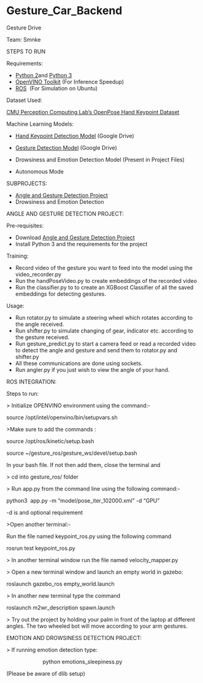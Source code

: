 # Gesture_Car_Backend
<span class="c25">Gesture Drive</span>

<span class="c18">Team: Smnke</span>

<span class="c11 c20"></span>

<span class="c23">STEPS TO RUN</span>

<span class="c11 c20"></span>

<span class="c22">Requirements:</span>

*   <span class="c12">[Python 2](https://www.google.com/url?q=https://www.python.org/downloads/release/python-272/&sa=D&ust=1578845012132000)</span><span class="c10">and</span> <span class="c12">[Python 3](https://www.google.com/url?q=https://www.python.org/downloads/release/python-381/&sa=D&ust=1578845012133000)</span><span class="c11 c10"> </span>
*   <span class="c12">[OpenVINO Toolkit](https://www.google.com/url?q=https://docs.openvinotoolkit.org/latest/_docs_install_guides_installing_openvino_windows.html%23Install-Core-Components&sa=D&ust=1578845012133000)</span><span class="c11 c10"> (For Inference Speedup)</span>
*   <span class="c12">[ROS](https://www.google.com/url?q=https://www.ros.org/install/&sa=D&ust=1578845012133000)</span><span class="c11 c10">  (For Simulation on Ubuntu)</span>

<span class="c5"></span>

<span class="c5">Dataset Used:</span>

<span class="c12">[CMU Perception Computing Lab’s OpenPose Hand Keypoint Dataset](https://www.google.com/url?q=http://domedb.perception.cs.cmu.edu/handdb.html&sa=D&ust=1578845012133000)</span>

<span class="c11 c27"></span>

<span class="c5">Machine Learning Models:</span>

*   <span class="c12">[Hand Keypoint Detection Model](https://www.google.com/url?q=https://drive.google.com/open?id%3D1i8cahIVGcG52EDCr1s2y8hNNnDctcG_n&sa=D&ust=1578845012133000)</span><span class="c11 c10"> (Google Drive)</span>

*   <span class="c12">[Gesture Detection Model](https://www.google.com/url?q=https://drive.google.com/open?id%3D1k4i21ckAwomgV0HOYhn4NaeOswJJpPQ-&sa=D&ust=1578845012134000)</span><span class="c11 c10"> (Google Drive)</span>
*   <span class="c11 c10">Drowsiness and Emotion Detection Model (Present in Project Files)</span>
*   <span class="c11 c10">Autonomous Mode</span>

<span class="c11 c20"></span>

<span class="c5">SUBPROJECTS:</span>

*   <span class="c12">[Angle and Gesture Detection Project](https://www.google.com/url?q=https://drive.google.com/drive/folders/1HREBvGL-ueK6oai9B22IkoWd7Gd94VQY?usp%3Dsharing&sa=D&ust=1578845012134000)</span>
*   <span class="c11 c15">Drowsiness and Emotion Detection</span>

<span class="c3"></span>

<span class="c3"></span>

<span class="c3"></span>

<span class="c3"></span>

<span class="c16">ANGLE AND GESTURE DETECTION PROJECT:</span>

<span class="c3"></span>

<span class="c21">Pre-requisites:</span>

*   <span class="c17">Download</span> <span class="c12">[Angle and Gesture Detection Project](https://www.google.com/url?q=https://drive.google.com/drive/folders/1HREBvGL-ueK6oai9B22IkoWd7Gd94VQY?usp%3Dsharing&sa=D&ust=1578845012135000)</span>
*   <span class="c3">Install Python 3 and the requirements for the project</span>

<span class="c3"></span>

<span class="c24 c21">Training:</span>

*   <span class="c3">Record video of the gesture you want to feed into the model using the video_recorder.py</span>
*   <span class="c3">Run the handPoseVideo.py to create embeddings of the recorded video</span>
*   <span class="c3">Run the classifier.py to to create an XGBoost Classifier of all the saved embeddings for detecting gestures.</span>

<span class="c3"></span>

<span class="c21 c24">Usage:</span>

*   <span class="c3">Run rotator.py to simulate a steering wheel which rotates according to the angle received.</span>
*   <span class="c3">Run shifter.py to simulate changing of gear, indicator etc. according to the gesture received.</span>
*   <span class="c3">Run gesture_predict.py to start a camera feed or read a recorded video to detect the angle and gesture and send them to rotator.py and shifter.py</span>
*   <span class="c3">All these communications are done using sockets.</span>
*   <span class="c3">Run angler.py if you just wish to view the angle of your hand.</span>

<span class="c3"></span>

<span class="c3"></span>

<span class="c3"></span>

<span class="c3"></span>

<span class="c3"></span>

<span class="c3"></span>

<span class="c3"></span>

<span class="c3"></span>

<span class="c3"></span>

<span class="c3">ROS INTEGRATION:</span>

<span class="c3">Steps to run:</span>

<span class="c3">> Initialize OPENVINO environment using the command:-</span>

<span class="c3">source /opt/intel/openvino/bin/setupvars.sh</span>

<span class="c3">>Make sure to add the commands :</span>

<span class="c3">source /opt/ros/kinetic/setup.bash</span>

<span class="c3">source ~/gesture_ros/gesture_ws/devel/setup.bash</span>

<span class="c3">In your bash file. If not then add them, close the terminal and</span>

<span class="c3">> cd into gesture_ros/ folder</span>

<span class="c3">> Run app.py from the command line using the following command:-</span>

<span class="c3">python3  app.py -m “model/pose_iter_102000.xml” -d “GPU”</span>

<span class="c3">-d is and optional requirement</span>

<span class="c3">>Open another terminal:-</span>

<span class="c3">Run the file named keypoint_ros.py using the following command</span>

<span class="c3">rosrun test keypoint_ros.py</span>

<span class="c3">> In another terminal window run the file named velocity_mapper.py</span>

<span class="c3">> Open a new terminal window and launch an empty world in gazebo:</span>

<span class="c3">roslaunch gazebo_ros empty_world.launch</span>

<span class="c3">> In another new terminal type the command</span>

<span class="c3">roslaunch m2wr_description spawn.launch</span>

<span class="c3">> Try out the project by holding your palm in front of the laptop at different angles. The two wheeled bot will move according to your arm gestures.</span>

<span class="c3"></span>

<span class="c3"></span>

<span class="c3"></span>

<span class="c16">EMOTION AND DROWSINESS DETECTION PROJECT:</span>

<span class="c3">> If running emotion detection type:</span>

<span class="c3">                        python emotions_sleepiness.py</span>

<span class="c3">(Please be aware of dlib setup)</span>

<span class="c3"></span>

<span class="c3"></span>
